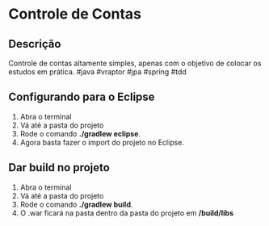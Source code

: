 Controle de Contas
====================

Descrição
------------------
Controle de contas altamente simples, apenas com o objetivo de colocar os estudos em prática. #java #vraptor #jpa #spring #tdd

Configurando para o Eclipse
------------------
1. Abra o terminal
2. Vá até a pasta do projeto
3. Rode o comando **./gradlew eclipse**.
4. Agora basta fazer o import do projeto no Eclipse.

Dar build no projeto
------------------
1. Abra o terminal
2. Vá até a pasta do projeto
3. Rode o comando **./gradlew build**.
4. O .war ficará na pasta dentro da pasta do projeto em **/build/libs**
